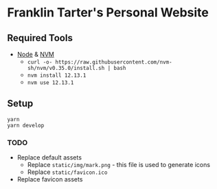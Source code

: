 # Franklin Tarter's Personal Website

## Required Tools

- [Node](https://nodejs.org/en/) & [NVM](https://github.com/nvm-sh/nvm)
  - `curl -o- https://raw.githubusercontent.com/nvm-sh/nvm/v0.35.0/install.sh | bash`
  - `nvm install 12.13.1`
  - `nvm use 12.13.1`

## Setup

```shell
yarn
yarn develop
```

### TODO

- Replace default assets
  - Replace `static/img/mark.png` - this file is used to generate icons
  - Replace `static/favicon.ico`
- Replace favicon assets
